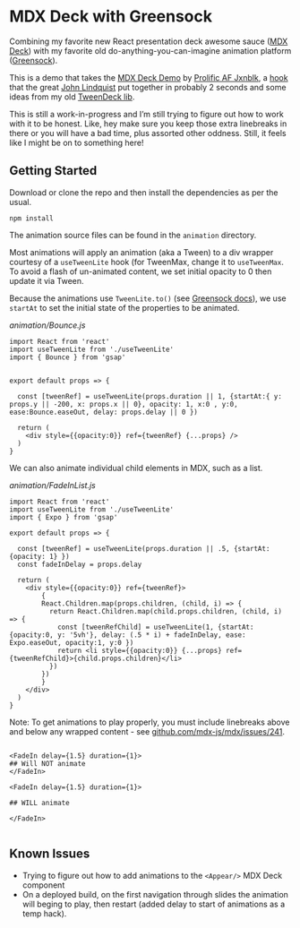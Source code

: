 # MDX	Deck with Greensock

Combining my favorite new React presentation deck awesome sauce ([MDX Deck](https://github.com/jxnblk/mdx-deck)) with my favorite old do-anything-you-can-imagine animation platform ([Greensock](https://greensock.com)).

This is a demo that takes the [MDX Deck Demo](https://github.com/jxnblk/mdx-deck/blob/master/docs/demo.mdx) by [Prolific AF Jxnblk](https://jxnblk.com/), a [hook](https://github.com/johnlindquist/use-gsap) that the great [John Lindquist](https://johnlindquist.com/) put together in probably 2 seconds and some ideas from my old [TweenDeck lib](https://johnpolacek.github.io/tweendeck/).

This is still a work-in-progress and I’m still trying to figure out how to work with it to be honest. Like, hey make sure you keep those extra linebreaks in there or you will have a bad time, plus assorted other oddness. Still, it feels like I might be on to something here!

## Getting Started

Download or clone the repo and then install the dependencies as per the usual.

~~~~
npm install
~~~~

The animation source files can be found in the `animation` directory.

Most animations will apply an animation (aka a Tween) to a div wrapper courtesy of a `useTweenLite` hook (for TweenMax, change it to `useTweenMax`. To avoid a flash of un-animated content, we set initial opacity to 0 then update it via Tween.

Because the animations use `TweenLite.to()` (see [Greensock docs](https://greensock.com/docs/TweenLite/static.to())), we use `startAt` to set the initial state of the properties to be animated.

*animation/Bounce.js*

~~~~
import React from 'react'
import useTweenLite from './useTweenLite'
import { Bounce } from 'gsap'


export default props => {

  const [tweenRef] = useTweenLite(props.duration || 1, {startAt:{ y: props.y || -200, x: props.x || 0}, opacity: 1, x:0 , y:0, ease:Bounce.easeOut, delay: props.delay || 0 })
  
  return (
    <div style={{opacity:0}} ref={tweenRef} {...props} />
  )
}
~~~~

We can also animate individual child elements in MDX, such as a list.

*animation/FadeInList.js*

~~~~
import React from 'react'
import useTweenLite from './useTweenLite'
import { Expo } from 'gsap'

export default props => {

  const [tweenRef] = useTweenLite(props.duration || .5, {startAt:{opacity: 1} })
  const fadeInDelay = props.delay
  
  return (
    <div style={{opacity:0}} ref={tweenRef}>
    	{	
        React.Children.map(props.children, (child, i) => {
          return React.Children.map(child.props.children, (child, i) => {
            const [tweenRefChild] = useTweenLite(1, {startAt:{opacity:0, y: '5vh'}, delay: (.5 * i) + fadeInDelay, ease: Expo.easeOut, opacity:1, y:0 })
            return <li style={{opacity:0}} {...props} ref={tweenRefChild}>{child.props.children}</li>
          })
        })
	    }
    </div>
  )
}
~~~~

Note: To get animations to play properly, you must include linebreaks above and below any wrapped content - see [github.com/mdx-js/mdx/issues/241](https://github.com/mdx-js/mdx/issues/241).

~~~~

<FadeIn delay={1.5} duration={1}>
## Will NOT animate
</FadeIn>

<FadeIn delay={1.5} duration={1}>

## WILL animate

</FadeIn>


~~~~


## Known Issues

- Trying to figure out how to add animations to the `<Appear/>` MDX Deck component
- On a deployed build, on the first navigation through slides the animation will beging to play, then restart (added delay to start of animations as a temp hack).



